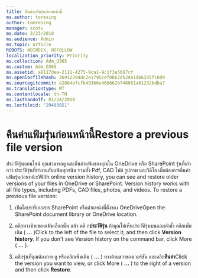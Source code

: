 ```yaml
---
title: คืนค่าแฟ้มรุ่นก่อนหน้านี้
ms.author: toresing
author: tomresing
manager: scotv
ms.date: 3/23/2018
ms.audience: Admin
ms.topic: article
ROBOTS: NOINDEX, NOFOLLOW
localization_priority: Priority
ms.collection: Adm_O365
ms.custom: Adm_O365
ms.assetid: a8117dea-2111-4275-9ca1-9c1f3e5667cf
ms.openlocfilehash: 36912294dc2e1795cef0b67d52da1d66335f10d9
ms.sourcegitcommit: e2864efcfb493b6e46b662b746661a61232bdba7
ms.translationtype: MT
ms.contentlocale: th-TH
ms.lasthandoff: 01/24/2019
ms.locfileid: "29493851"
---
```

# <a name="restore-a-previous-file-version"></a><span data-ttu-id="5d87e-102">คืนค่าแฟ้มรุ่นก่อนหน้านี้</span><span class="sxs-lookup"><span data-stu-id="5d87e-102">Restore a previous file version</span></span>

<span data-ttu-id="5d87e-p101">ประวัติรุ่นออนไลน์ คุณสามารถดู และคืนค่าแฟ้มของคุณใน OneDrive หรือ SharePoint รุ่นที่เก่ากว่า ประวัติรุ่นที่ทำงานกับแฟ้มทุกชนิด รวมทั้ง Pdf, CAD ไฟล์ รูปภาพ และวิดีโอ เมื่อต้องการคืนค่าแฟ้มรุ่นก่อนหน้า:</span><span class="sxs-lookup"><span data-stu-id="5d87e-p101">With online version history, you can see and restore older versions of your files in OneDrive or SharePoint. Version history works with all file types, including PDFs, CAD files, photos, and videos. To restore a previous file version:</span></span>
  
1. <span data-ttu-id="5d87e-106">เปิดไลบรารีเอกสาร SharePoint หรือตำแหน่งที่ตั้งของ OneDrive</span><span class="sxs-lookup"><span data-stu-id="5d87e-106">Open the SharePoint document library or OneDrive location.</span></span>
    
2. <span data-ttu-id="5d87e-p102">คลิกทางซ้ายของแฟ้มเลือกนั้น แล้ว คลิ ก**ประวัติรุ่น** ถ้าคุณไม่เห็นประวัติรุ่นบนแถบคำสั่ง คลิกเพิ่มเติม ( **...** )</span><span class="sxs-lookup"><span data-stu-id="5d87e-p102">Click to the left of the file to select it, and then click **Version history**. If you don't see Version history on the command bar, click More ( **...** ).</span></span> 
    
3. <span data-ttu-id="5d87e-109">คลิกรุ่นที่คุณต้องการ ดู หรือคลิกเพิ่มเติม ( **...** ) ทางด้านขวาของเวอร์ชัน และคลิก**คืนค่า**</span><span class="sxs-lookup"><span data-stu-id="5d87e-109">Click the version you want to view, or click More ( **...** ) to the right of a version and then click **Restore**.</span></span>
    

